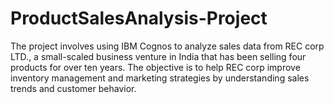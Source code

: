 # ProductSalesAnalysis-Project
The project involves using IBM Cognos to analyze sales data from REC corp LTD., a small-scaled business venture in India that has been selling four products for over ten years. The objective is to help REC corp improve inventory management and marketing strategies by understanding sales trends and customer behavior.
